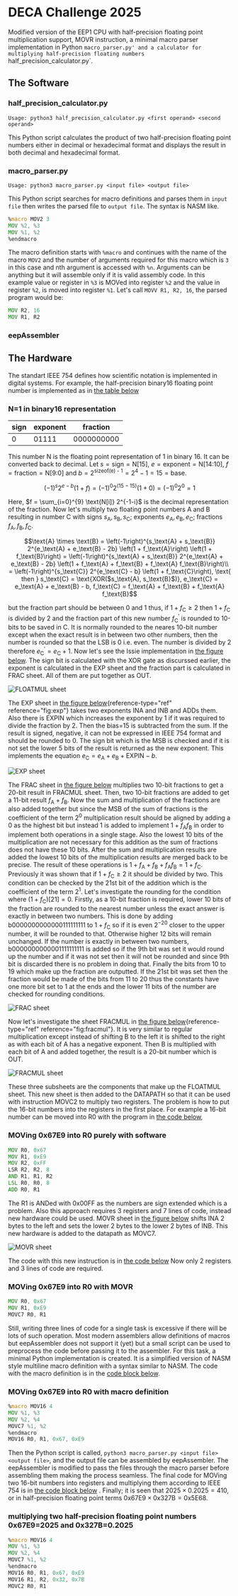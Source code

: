# DECA Challenge 2025

Modified version of the EEP1 CPU with half-precision floating point multiplication support, MOVR instruction, a minimal macro parser implementation in Python `macro_parser.py' and a calculator for multiplying half-precision floating numbers `half_precision_calculator.py`.

## The Software

### half_precision_calculator.py

```
Usage: python3 half_precision_calculator.py <first operand> <second operand>
```

This Python script calculates the product of two half-precision floating point numbers either in decimal or hexadecimal format and displays the result in both decimal and hexadecimal format.

### macro_parser.py

```
Usage: python3 macro_parser.py <input file> <output file>
```

This Python script searches for macro definitions and parses them in `input file` then writes the parsed file to `output file`. The syntax is NASM like.

```asm
%macro MOV2 3
MOV %2, %3
MOV %1, %2
%endmacro
```

The macro definition starts with `%macro` and continues with the name of the macro `MOV2` and the number of arguments required for this macro which is `3` in this case and nth argument is accessed with `%n`. Arguments can be anything but it will assemble only if it is valid assembly code. In this example value or register in `%3` is MOVed into register `%2` and the value in register `%2`, is moved into register `%1`. Let's call `MOVV R1, R2, 16`, the parsed program would be:

```asm
MOV R2, 16
MOV R1, R2
```

### eepAssembler

## The Hardware

The standart IEEE 754 defines how scientific notation is implemented in
digital systems. For example, the half-precision binary16 floating point
number is implemented as in [the table below](###n=1-in-binary16-representation)

### N=1 in binary16 representation

|sign|exponent|fraction|
|----|--------|----------|
|0|01111|0000000000|

This number N is the floating point representation of 1 in binary 16. It
can be converted back to decimal. Let
$s = \text{sign} = \text{N[15]}$,
$e = \text{exponent} = \text{N[14:10]}$,
$f = \text{fraction} = \text{N[9:0]}$ and
$b = 2^{\text{sizeof(e) - 1}} = 2^4 - 1 = 15 = \text{base}$.

$$\left(-1\right)^s 2^{e - b} \left(1 + f\right) = \left(-1\right)^0 2^{\left(15 - 15\right)} \left(1 + 0\right) = \left(-1\right)^0 2^0 = 1$$

Here, $f = \sum_{i=0}^{9} \text{N[i]} 2^{-1-i}$ is the decimal
representation of the fraction. Now let's multiply two floating point
numbers A and B resulting in number C with signs
$s_\text{A}, s_\text{B}, s_\text{C}$; exponents
$e_\text{A}, e_\text{B}, e_\text{C}$; fractions
$f_\text{A}, f_\text{B}, f_\text{C}$.

$$\text{A} \times \text{B} = \left(-1\right)^{s_\text{A} + s_\text{B}} 2^{e_\text{A} + e_\text{B} - 2b} \left(1 + f_\text{A}\right) \left(1 + f_\text{B}\right) = \left(-1\right)^{s_\text{A} + s_\text{B}} 2^{e_\text{A} + e_\text{B} - 2b} \left(1 + f_\text{A} + f_\text{B} + f_\text{A} f_\text{B}\right)\\
    = \left(-1\right)^{s_\text{C}} 2^{e_\text{C} - b} \left(1 + f_\text{C}\right), \text{ then } s_\text{C} = \text{XOR($s_\text{A}, s_\text{B}$)}, e_\text{C} = e_\text{A} + e_\text{B} - b, f_\text{C} = f_\text{A} + f_\text{B} + f_\text{A} f_\text{B}$$

but the fraction part should be between 0 and 1 thus, if
$1 + f_\text{C} \ge 2$ then $1 + f_\text{C}$ is divided by 2 and the
fraction part of this new number $f^\prime_\text{C}$ is rounded to
10-bits to be saved in C. It is normally rounded to the neares 10-bit
number except when the exact result is in between two other numbers,
then the number is rounded so that the LSB is 0 i.e. even. The number is
divided by 2 therefore $e^\prime_\text{C} = e_\text{C} + 1$. Now let's
see the Issie implementation in [the figure below](#floatmul).
The sign bit is calculated with the XOR gate as discurssed earlier, the
exponent is calculated in the EXP sheet and the fraction part is
calculated in FRAC sheet. All of them are put together as OUT.

<a name="floatmul">![FLOATMUL sheet](/media/floatmul.png)</a>

The EXP sheet in [the figure below](#exp){reference-type="ref"
reference="fig:exp"} takes two exponents INA and INB and ADDs them. Also
there is EXPIN which increases the exponent by 1 if it was required to
divide the fraction by 2. Then the bias=15 is subtracted from the sum.
If the result is signed, negative, it can not be expressed in IEEE 754
format and should be rounded to 0. The sign bit which is the MSB is
checked and if it is not set the lower 5 bits of the result is returned
as the new exponent. This implements the equation
$e_\text{C} = e_\text{A} + e_\text{B} + \text{EXPIN} - b$.

<a name="exp">![EXP sheet](/media/exp.png)</a>

The FRAC sheet in [the figure below](#frac) multiplies two 10-bit
fractions to get a 20-bit result in FRACMUL sheet. Then, two 10-bit
fractions are added to get a 11-bit result $f_\text{A} + f_\text{B}$.
Now the sum and multiplication of the fractions are also added together
but since the MSB of the sum of fractions is the coefficient of the term
$2^0$ multiplication result should be aligned by adding a 0 as the
highest bit but instead 1 is added to implement $1 + f_\text{A}
f_\text{B}$ in order to implement both operations in a single stage.
Also the lowest 10 bits of the multiplication are not necessary for this
addition as the sum of fractions does not have these 10 bits. After the
sum and multiplication results are added the lowest 10 bits of the
multiplication results are merged back to be precise. The result of
these operations is
$1 + f_\text{A} + f_\text{B} + f_\text{A} f_\text{B} = 1 + f_\text{C}$.
Previously it was shown that if $1 + f_\text{C} \ge 2$ it should be
divided by two. This condition can be checked by the 21st bit of the
addition which is the coefficient of the term $2^1$. Let's investigate
the rounding for the condition where
$\left(1 + f_\text{C}\right)\text{[21]} = 0$. Firstly, as a 10-bit
fraction is required, lower 10 bits of the fraction are rounded to the
nearest number unless the exact answer is exactly in between two
numbers. This is done by adding b0000000000000111111111 to
$1 + f_\text{C}$ so if it is even $2^{-20}$ closer to the upper
number, it will be rounded to that. Otherwise higher 12 bits will remain
unchanged. If the number is exactly in between two numbers,
b0000000000001111111111 is added so if the 9th bit was set it would
round up the number and if it was not set then it will not be rounded
and since 9th bit is discarded there is no problem in doing that.
Finally the bits from 10 to 19 which make up the fraction are outputted.
If the 21st bit was set then the fraction would be made of the bits from
11 to 20 thus the constants have one more bit set to 1 at the ends and
the lower 11 bits of the number are checked for rounding conditions.

<a name="frac">![FRAC sheet](/media/frac.png)</a>

Now let's investigate the sheet FRACMUL in
[the figure below](#fracmul){reference-type="ref" reference="fig:fracmul"}.
It is very similar to regular multiplication except instead of shifting
B to the left it is shifted to the right as with each bit of A has a
negative exponent. Then B is multiplied with each bit of A and added
together, the result is a 20-bit number which is OUT.

<a name="fracmul">![FRACMUL sheet](/media/fracmul.png)</a>

These three subsheets are the components that make up the FLOATMUL
sheet. This new sheet is then added to the DATAPATH so that it can be
used with instruction MOVC2 to multiply two registers. The problem is
how to put the 16-bit numbers into the registers in the first place. For
example a 16-bit number can be moved into R0 with the program in
[the code below](###moving-0x67e9-into-r0-purely-with-software),

### MOVing 0x67E9 into R0 purely with software

```asm
MOV R0, 0x67
MOV R1, 0xE9
MOV R2, 0xFF
LSR R2, R2, 8
AND R1, R1, R2
LSL R0, R0, 8
ADD R0, R1
```

The R1 is ANDed with 0x00FF as the numbers are sign extended which is a
problem. Also this approach requires 3 registers and 7 lines of code,
instead new hardware could be used. MOVR sheet in
[the figure below](#movr) shifts INA 2 bytes to the left and sets the
lower 2 bytes to the lower 2 bytes of INB. This new hardware is added
to the datapath as MOVC7.

<a name="movr">![MOVR sheet](/media/movr.png)</a>

The code with this new instruction is in
[the code below](###moving-0x67e9-into-r0-with-movr)
Now only 2 registers and 3 lines of code are required.

### MOVing 0x67E9 into R0 with MOVR

```asm
MOV R0, 0x67
MOV R1, 0xE9
MOVC7 R0, R1
```

Still, writing three lines of code for a single task is excessive if
there will be lots of such operation. Most modern assemblers allow
definitions of macros but eepAssembler does not support it (yet) but a
small script can be used to preprocess the code before passing it to the
assembler. For this task, a minimal Python implementation is created. It
is a simplified version of NASM style multiline macro definition with a
syntax similar to NASM. The code with the macro definition is in
the [code block below](###moving-0x67E9-into-r0-with-macro-definition).

### MOVing 0x67E9 into R0 with macro definition 

```asm
%macro MOV16 4
MOV %1, %3
MOV %2, %4
MOVC7 %1, %2
%endmacro
MOV16 R0, R1, 0x67, 0xE9
```

Then the Python script is called, `python3 macro_parser.py <input
file> <output file>`, and the output file can be assembled
by eepAssembler. The eepAssembler is modified to pass the files through
the macro parser before assembling them making the process seamless. The
final code for MOVing two 16-bit numbers into registers and multiplying
them according to IEEE 754 is in
[the code block below](###multiplying-two-half-precision-floating-point-numbers-0x67e9=2025-and-0x327b=0.2025)
. Finally; it is seen that
$2025 \times 0.2025 = 410$, or in half-precision floating point terms
$\text{0x67E9} \times \text{0x327B} = \text{0x5E68}$.

### multiplying two half-precision floating point numbers 0x67E9=2025 and 0x327B=0.2025

```asm
%macro MOV16 4
MOV %1, %3
MOV %2, %4
MOVC7 %1, %2
%endmacro
MOV16 R0, R1, 0x67, 0xE9
MOV16 R1, R2, 0x32, 0x7B
MOVC2 R0, R1
```
